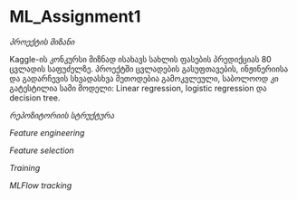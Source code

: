 # ML_Assignment1

*პროექტის მიზანი*

Kaggle-ის კონკურსი მიზნად ისახავს სახლის ფასების პრედიქციას 80 ცვლადის საფუძელზე. პროექტში ცვლადების გასუფთავების, ინჟინერიისა და გადარჩევის სხვადასხვა მეთოდებია გამოკვლეული, საბოლოოდ კი გატესტილია სამი მოდელი: Linear regression, logistic regression და decision tree.

*რეპოზიტორიის სტრუქტურა*


*Feature engineering*


*Feature selection*


*Training*


*MLFlow tracking*




